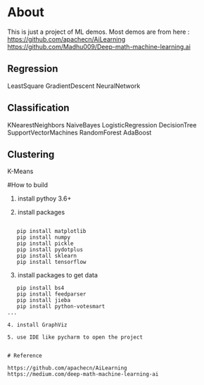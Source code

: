 # About
This is just a project of ML demos. Most demos are from here :
https://github.com/apachecn/AiLearning
https://github.com/Madhu009/Deep-math-machine-learning.ai

## Regression
LeastSquare
GradientDescent
NeuralNetwork

## Classification
KNearestNeighbors
NaiveBayes
LogisticRegression
DecisionTree
SupportVectorMachines
RandomForest
AdaBoost

## Clustering
K-Means


#How to build

1. install pythoy 3.6+

2. install packages

 ```shell

    pip install matplotlib
    pip install numpy
    pip install pickle
    pip install pydotplus
    pip install sklearn
    pip install tensorflow

```

3. install packages to get data

 ```shell
    pip install bs4
    pip install feedparser
    pip install jieba
    pip install python-votesmart
 ...

4. install GraphViz

5. use IDE like pycharm to open the project


# Reference

https://github.com/apachecn/AiLearning
https://medium.com/deep-math-machine-learning-ai

